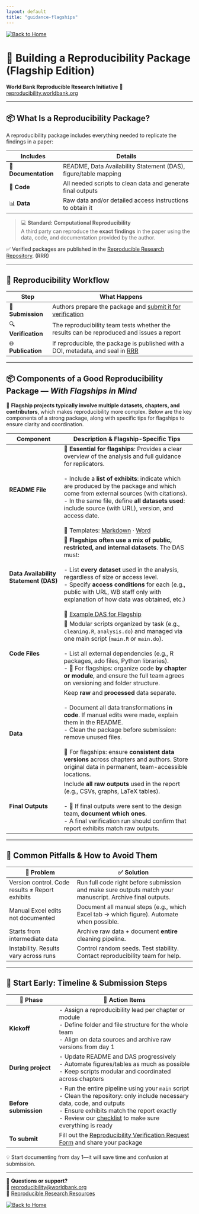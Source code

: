 ```yaml
---
layout: default
title: "guidance-flagships"
---
```


[![Back to Home](https://img.shields.io/badge/Back_to-Home-blue)](./index.html)

# 🧭 Building a Reproducibility Package (Flagship Edition)

**World Bank Reproducible Research Initiative**  🔗 [reproducibility.worldbank.org](https://reproducibility.worldbank.org)

---

## 📦 What Is a Reproducibility Package?

A reproducibility package includes everything needed to replicate the findings in a paper:

| Includes | Details |
|----------|---------|
| 📑 **Documentation** | README, Data Availability Statement (DAS), figure/table mapping |
| 📂 **Code** | All needed scripts to clean data and generate final outputs |
| 📊 **Data** | Raw data and/or detailed access instructions to obtain it |

> 💻 **Standard: Computational Reproducibility**  
> A third party can reproduce the **exact findings** in the paper using the data, code, and documentation provided by the author.

✅ Verified packages are published in the [Reproducible Research Repository](https://reproducibility.worldbank.org). (RRR)

---

## 🔁 Reproducibility Workflow

| Step | What Happens |
|------|---------------|
| 📨 **Submission** | Authors prepare the package and [submit it for verification](https://survey.wb.surveycto.com/collect/prwp_reproducibility)| 
| 🔍 **Verification** | The reproducibility team tests whether the results can be reproduced and issues a report |
| 🌐 **Publication** | If reproducible, the package is published with a DOI, metadata, and seal in [RRR](https://reproducibility.worldbank.org/)|
---

## 📦 Components of a Good Reproducibility Package — *With Flagships in Mind*

📌 **Flagship projects typically involve multiple datasets, chapters, and contributors**, which makes reproducibility more complex. Below are the key components of a strong package, along with specific tips for flagships to ensure clarity and coordination.

| Component             | Description & Flagship-Specific Tips                                                                 |
|----------------------|-------------------------------------------------------------------------------------------------------|
| **README File**       | 📌 **Essential for flagships**: Provides a clear overview of the analysis and full guidance for replicators.<br><br>- Include a **list of exhibits**: indicate which are produced by the package and which come from external sources (with citations).<br>- In the same file, define **all datasets used**: include source (with URL), version, and access date.<br><br>🔗 Templates: [Markdown](https://github.com/worldbank/wb-reproducible-research-repository/blob/main/resources/README_Template.md) · [Word](https://github.com/worldbank/wb-reproducible-research-repository/raw/refs/heads/main/resources/README_Template.docx) |
| **Data Availability Statement (DAS)** | 📌 **Flagships often use a mix of public, restricted, and internal datasets**. The DAS must:<br><br>- List **every dataset** used in the analysis, regardless of size or access level.<br>- Specify **access conditions** for each (e.g., public with URL, WB staff only with explanation of how data was obtained, etc.)<br><br>🔗 [Example DAS for Flagship](https://reproducibility.worldbank.org/index.php/catalog/250/download/731) |
| **Code Files**        | 📁 Modular scripts organized by task (e.g., `cleaning.R`, `analysis.do`) and managed via one main script (`main.R` or `main.do`).<br><br>- List all external dependencies (e.g., R packages, ado files, Python libraries).<br>- 📌 For flagships: organize code **by chapter or module**, and ensure the full team agrees on versioning and folder structure. |
| **Data**              | Keep **raw** and **processed** data separate.<br><br>- Document all data transformations **in code**. If manual edits were made, explain them in the README.<br>- Clean the package before submission: remove unused files.<br><br>📌 For flagships: ensure **consistent data versions** across chapters and authors. Store original data in permanent, team-accessible locations. |
| **Final Outputs**     | Include **all raw outputs** used in the report (e.g., CSVs, graphs, LaTeX tables).<br><br>- 📌 If final outputs were sent to the design team, **document which ones**.<br>- A final verification run should confirm that report exhibits match raw outputs. |


---

## 🚧 Common Pitfalls & How to Avoid Them

| 🚫 Problem | ✅ Solution |
|-----------|-------------|
| Version control. Code results ≠ Report exhibits | Run full code right before submission and make sure outputs match your manuscript. Archive final outputs. |
| Manual Excel edits not documented | Document all manual steps (e.g., which Excel tab → which figure). Automate when possible. |
| Starts from intermediate data | Archive raw data + document **entire** cleaning pipeline. |
| Instability. Results vary across runs | Control random seeds. Test stability. Contact reproducibility team for help. |

---

## 🚀 Start Early: Timeline & Submission Steps

| 📅 Phase               | 👥 Action Items                                                                      |
|------------------------|---------------------------------------------------------------------------------------|
| **Kickoff**            | - Assign a reproducibility lead per chapter or module<br>- Define folder and file structure for the whole team<br>- Align on data sources and archive raw versions from day 1 |
| **During project**     | - Update README and DAS progressively<br>- Automate figures/tables as much as possible<br>- Keep scripts modular and coordinated across chapters |
| **Before submission**  | - Run the entire pipeline using your `main` script<br>- Clean the repository: only include necessary data, code, and outputs<br>- Ensure exhibits match the report exactly <br>- Review our [checklist](https://worldbank.github.io/wb-reproducible-research-repository/reproducibility_package_checklist.html) to make sure everything is ready |
| **To submit**          | Fill out the [Reproducibility Verification Request Form](https://survey.wb.surveycto.com/collect/prwp_reproducibility) and share your package |

💡 Start documenting from day 1—it will save time and confusion at submission.

---

📨 **Questions or support?**  
📧 reproducibility@worldbank.org  
🔗 [Reproducible Research Resources](https://worldbank.github.io/wb-reproducible-research-repository/resources.html)

[![Back to Home](https://img.shields.io/badge/Back_to-Home-blue)](./index.html)